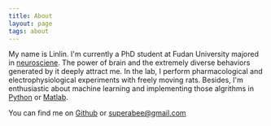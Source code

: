 ```yaml
---
title: About
layout: page
tags: about
---
```

My name is Linlin. I'm currently a PhD student at Fudan University majored in [neurosciene](https://en.wikipedia.org/wiki/Neuroscience). The power of brain and the extremely diverse behaviors generated by it deeply attract me. In the lab, I perform pharmacological and electrophysiological experiments with freely moving rats. Besides, I'm enthusiastic about machine learning and implementing those algrithms in [Python](https://www.python.org/) or [Matlab](https://www.mathworks.com/).

You can find me on [Github](https://github.com/superabe) or <superabee@gmail.com>
